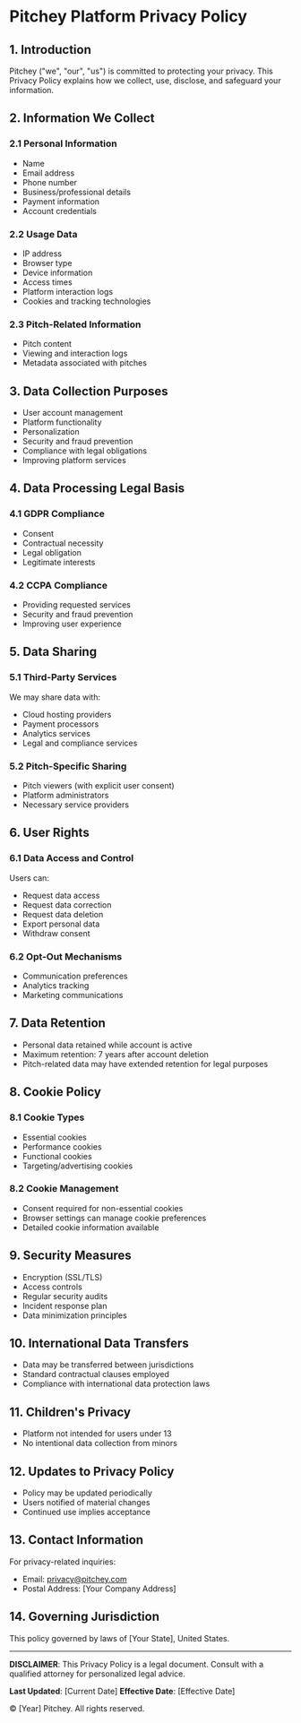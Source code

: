 # Pitchey Platform Privacy Policy

## 1. Introduction

Pitchey ("we", "our", "us") is committed to protecting your privacy. This Privacy Policy explains how we collect, use, disclose, and safeguard your information.

## 2. Information We Collect

### 2.1 Personal Information
- Name
- Email address
- Phone number
- Business/professional details
- Payment information
- Account credentials

### 2.2 Usage Data
- IP address
- Browser type
- Device information
- Access times
- Platform interaction logs
- Cookies and tracking technologies

### 2.3 Pitch-Related Information
- Pitch content
- Viewing and interaction logs
- Metadata associated with pitches

## 3. Data Collection Purposes

- User account management
- Platform functionality
- Personalization
- Security and fraud prevention
- Compliance with legal obligations
- Improving platform services

## 4. Data Processing Legal Basis

### 4.1 GDPR Compliance
- Consent
- Contractual necessity
- Legal obligation
- Legitimate interests

### 4.2 CCPA Compliance
- Providing requested services
- Security and fraud prevention
- Improving user experience

## 5. Data Sharing

### 5.1 Third-Party Services
We may share data with:
- Cloud hosting providers
- Payment processors
- Analytics services
- Legal and compliance services

### 5.2 Pitch-Specific Sharing
- Pitch viewers (with explicit user consent)
- Platform administrators
- Necessary service providers

## 6. User Rights

### 6.1 Data Access and Control
Users can:
- Request data access
- Request data correction
- Request data deletion
- Export personal data
- Withdraw consent

### 6.2 Opt-Out Mechanisms
- Communication preferences
- Analytics tracking
- Marketing communications

## 7. Data Retention

- Personal data retained while account is active
- Maximum retention: 7 years after account deletion
- Pitch-related data may have extended retention for legal purposes

## 8. Cookie Policy

### 8.1 Cookie Types
- Essential cookies
- Performance cookies
- Functional cookies
- Targeting/advertising cookies

### 8.2 Cookie Management
- Consent required for non-essential cookies
- Browser settings can manage cookie preferences
- Detailed cookie information available

## 9. Security Measures

- Encryption (SSL/TLS)
- Access controls
- Regular security audits
- Incident response plan
- Data minimization principles

## 10. International Data Transfers

- Data may be transferred between jurisdictions
- Standard contractual clauses employed
- Compliance with international data protection laws

## 11. Children's Privacy

- Platform not intended for users under 13
- No intentional data collection from minors

## 12. Updates to Privacy Policy

- Policy may be updated periodically
- Users notified of material changes
- Continued use implies acceptance

## 13. Contact Information

For privacy-related inquiries:
- Email: privacy@pitchey.com
- Postal Address: [Your Company Address]

## 14. Governing Jurisdiction

This policy governed by laws of [Your State], United States.

---

**DISCLAIMER**: This Privacy Policy is a legal document. Consult with a qualified attorney for personalized legal advice.

**Last Updated**: [Current Date]
**Effective Date**: [Effective Date]

© [Year] Pitchey. All rights reserved.